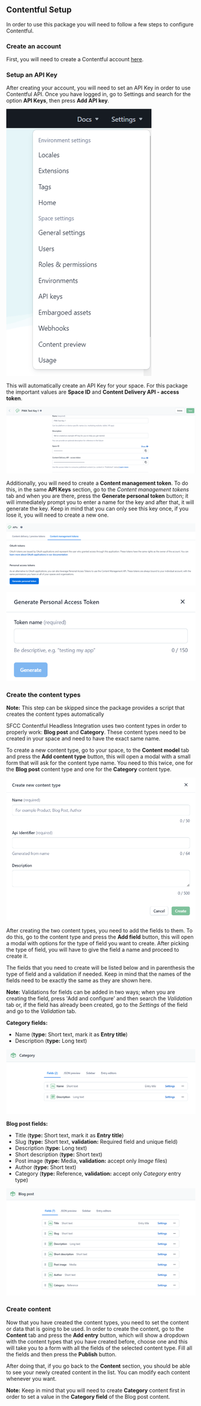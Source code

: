 ## Contentful Setup

In order to use this package you will need to follow a few steps to configure Contentful.

### Create an account

First,  you will need to create a Contentful account [here](https://www.contentful.com/sign-up/).

### Setup an API Key

After creating your account, you will need to set an API Key in order to use Contentful API. Once you have logged in, go to Settings and search for the option **API Keys**, then press **Add API key**.

![](./1-ContentfulSettings.png)

This will automatically create an API Key for your space. For this package the important values are **Space ID** and **Content Delivery API - access token**.

![](./2-ContentfulKeys.png)

Additionally, you will need to create a **Content management token**. To do this, in the same **API Keys** section, go to the *Content management tokens* tab and when you are there, press the **Generate personal token** button; it will immediately prompt you to enter a name for the key and after that, it will generate the key. Keep in mind that you can only see this key once, if you lose it, you will need to create a new one.

![](./8-ManagementTokenSection.png)

![](./9-ManagementTokenForm.png)

### Create the content types

**Note:** This step can be skipped since the package provides a script that creates the content types automatically

SFCC Contentful Headless Integration uses two content types in order to properly work: **Blog post** and **Category**. These content types need to be created in your space and need to have the exact same name.

To create a new content type, go to your space, to the **Content model** tab and press the **Add content type** button, this will open a modal with a small form that will ask for the content type name. You need to this twice, one for the **Blog post** content type and one for the **Category** content type.

![](./3-ContentTypeForm.png)

After creating the two content types, you need to add the fields to them. To do this, go to the content type and press the **Add field** button, this will open a modal with options for the type of field you want to create. After picking the type of field, you will have to give the field a name and proceed to create it.

The fields that you need to create will be listed below and in parenthesis the type of field and a validation if needed. Keep in mind that the names of the fields need to be exactly the same as they are shown here.

**Note:** Validations for fields can be added in two ways; when you are creating the field, press 'Add and configure' and then search the *Validation* tab or, if the field has already been created, go to the *Settings* of the field and go to the *Validation* tab.

**Category fields:**
- Name (**type:** Short text, mark it as **Entry title**)
- Description (**type:** Long text)

![](./4-CategoryFields.png)

**Blog post fields:**
- Title (**type:** Short text, mark it as **Entry title**)
- Slug (**type:** Short text, **validation:** Required field and unique field)
- Description (**type:** Long text)
- Short description (**type:** Short text)
- Post image (**type:** Media, **validation:** accept only *Image* files)
- Author (**type:** Short text)
- Category (**type:** Reference, **validation:** accept only *Category* entry type)

![](./5-BlogpostFields.png)

### Create content

Now that you have created the content types, you need to set the content or data that is going to be used. In order to create the content, go to the **Content** tab and press the **Add entry** button, which will show a dropdown with the content types that you have created before, choose one and this will take you to a form with all the fields of the selected content type. Fill all the fields and then press the **Publish** button.

After doing that, if you go back to the **Content** section, you should be able to see your newly created content in the list. You can modify each content whenever you want.

**Note:** Keep in mind that you will need to create **Category** content first in order to set a value in the **Category field** of the Blog post content.